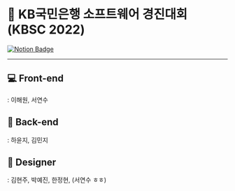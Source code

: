# 🌈 KB국민은행 소프트웨어 경진대회 (KBSC 2022) 
[![Notion Badge](https://img.shields.io/badge/-Notion-92a8d1?logo=notion&logoColor=white&link=https://yeonnsu.notion.site/KBSC-3c256032d1b340c89fcd9081ba2388a4)](https://yeonnsu.notion.site/KBSC-3c256032d1b340c89fcd9081ba2388a4)

---

## 💻 Front-end

: 이해원, 서연수

## 🤖 Back-end

: 하윤지, 김민지 

## 🎨 Designer

:  김현주, 박예진, 한정현, (서연수 ㅎㅎ)

